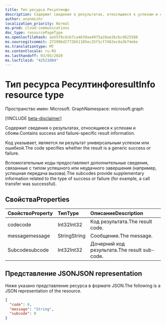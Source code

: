 ```yaml
---
title: Тип ресурса Ресултинфо
description: Содержит сведения о результатах, относящиеся к успехам и сбоям.
author: ananmishr
localization_priority: Normal
ms.prod: cloud-communications
doc_type: resourcePageType
ms.openlocfilehash: aa55f8cdcb7ca4639aa4975a28ae2bcbcd625588
ms.sourcegitcommit: 272996d2772b51105ec25f1cf7482ecda3b74ebe
ms.translationtype: MT
ms.contentlocale: ru-RU
ms.lasthandoff: 03/05/2020
ms.locfileid: "42521084"
---
```

# <a name="resultinfo-resource-type"></a><span data-ttu-id="855f1-103">Тип ресурса Ресултинфо</span><span class="sxs-lookup"><span data-stu-id="855f1-103">resultInfo resource type</span></span>

<span data-ttu-id="855f1-104">Пространство имен: Microsoft. Graph</span><span class="sxs-lookup"><span data-stu-id="855f1-104">Namespace: microsoft.graph</span></span>

[!INCLUDE [beta-disclaimer](../../includes/beta-disclaimer.md)]

<span data-ttu-id="855f1-105">Содержит сведения о результатах, относящиеся к успехам и сбоям.</span><span class="sxs-lookup"><span data-stu-id="855f1-105">Contains success and failure-specific result information.</span></span> 

<span data-ttu-id="855f1-106">Код указывает, является ли результат универсальным успехом или ошибкой.</span><span class="sxs-lookup"><span data-stu-id="855f1-106">The code specifies whether the result is a generic success or failure.</span></span> 

<span data-ttu-id="855f1-107">Вспомогательные коды предоставляют дополнительные сведения, связанные с типом успешного или неудачного завершения (например, успешная передача вызова).</span><span class="sxs-lookup"><span data-stu-id="855f1-107">The subcodes provide supplementary information related to the type of success or failure (for example, a call transfer was successful).</span></span>


## <a name="properties"></a><span data-ttu-id="855f1-108">Свойства</span><span class="sxs-lookup"><span data-stu-id="855f1-108">Properties</span></span>

| <span data-ttu-id="855f1-109">Свойство</span><span class="sxs-lookup"><span data-stu-id="855f1-109">Property</span></span> | <span data-ttu-id="855f1-110">Тип</span><span class="sxs-lookup"><span data-stu-id="855f1-110">Type</span></span>   | <span data-ttu-id="855f1-111">Описание</span><span class="sxs-lookup"><span data-stu-id="855f1-111">Description</span></span>          |
| :------- | :----- | :------------------  |
| <span data-ttu-id="855f1-112">code</span><span class="sxs-lookup"><span data-stu-id="855f1-112">code</span></span>     | <span data-ttu-id="855f1-113">Int32</span><span class="sxs-lookup"><span data-stu-id="855f1-113">Int32</span></span> | <span data-ttu-id="855f1-114">Код результата.</span><span class="sxs-lookup"><span data-stu-id="855f1-114">The result code.</span></span>     |
| <span data-ttu-id="855f1-115">message</span><span class="sxs-lookup"><span data-stu-id="855f1-115">message</span></span>  | <span data-ttu-id="855f1-116">String</span><span class="sxs-lookup"><span data-stu-id="855f1-116">String</span></span> | <span data-ttu-id="855f1-117">Сообщение.</span><span class="sxs-lookup"><span data-stu-id="855f1-117">The message.</span></span>         |
| <span data-ttu-id="855f1-118">Subcode</span><span class="sxs-lookup"><span data-stu-id="855f1-118">subcode</span></span>  | <span data-ttu-id="855f1-119">Int32</span><span class="sxs-lookup"><span data-stu-id="855f1-119">Int32</span></span> | <span data-ttu-id="855f1-120">Дочерний код результата.</span><span class="sxs-lookup"><span data-stu-id="855f1-120">The result sub-code.</span></span> |

## <a name="json-representation"></a><span data-ttu-id="855f1-121">Представление JSON</span><span class="sxs-lookup"><span data-stu-id="855f1-121">JSON representation</span></span>

<span data-ttu-id="855f1-122">Ниже указано представление ресурса в формате JSON.</span><span class="sxs-lookup"><span data-stu-id="855f1-122">The following is a JSON representation of the resource.</span></span>

<!-- {
  "blockType": "resource",
  "optionalProperties": [

  ],
  "@odata.type": "microsoft.graph.resultInfo"
}-->
```json
{
  "code": 0,
  "message": "String",
  "subcode": 0
}
```

<!-- uuid: 8fcb5dbc-d5aa-4681-8e31-b001d5168d79
2015-10-25 14:57:30 UTC -->
<!--
{
  "type": "#page.annotation",
  "description": "resultInfo resource",
  "keywords": "",
  "section": "documentation",
  "tocPath": "",
  "suppressions": []
}
-->
